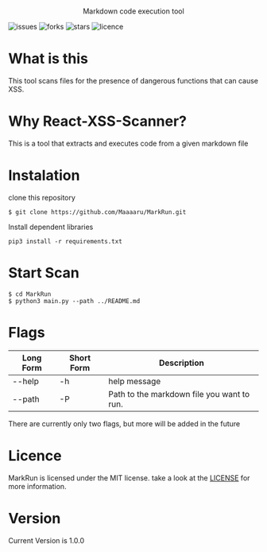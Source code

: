 <p align="center">
  <!-- <img src="docs/imgs/logo_react_xss_scanner.png" width="800"> -->
</p>

<h1></h1>

<p align="center">
Markdown code execution tool
</p>

![issues](https://img.shields.io/github/issues/Maaaaru/MarkRun)
![forks](https://img.shields.io/github/forks/Maaaaru/MarkRun)
![stars](https://img.shields.io/github/stars/Maaaaru/MarkRun)
![licence](https://img.shields.io/github/license/Maaaaru/MarkRun)

# What is this

This tool scans files for the presence of dangerous functions that can cause XSS.

# Why React-XSS-Scanner?

This is a tool that extracts and executes code from a given markdown file

# Instalation

clone this repository

```
$ git clone https://github.com/Maaaaru/MarkRun.git
```

Install dependent libraries

```
pip3 install -r requirements.txt
```

# Start Scan

```
$ cd MarkRun
$ python3 main.py --path ../README.md
```

<!-- <img src="docs/imgs/scan_demo.png" width="800"> -->

# Flags

| Long Form | Short Form | Description                                |
| --------- | ---------- | ------------------------------------------ |
| --help    | -h         | help message                               |
| --path    | -P         | Path to the markdown file you want to run. |

There are currently only two flags, but more will be added in the future

# Licence

MarkRun is licensed under the MIT license. take a look at the [LICENSE](https://github.com/Maaaaru/MarkRun/blob/main/LICENSE) for more information.

# Version

Current Version is 1.0.0
